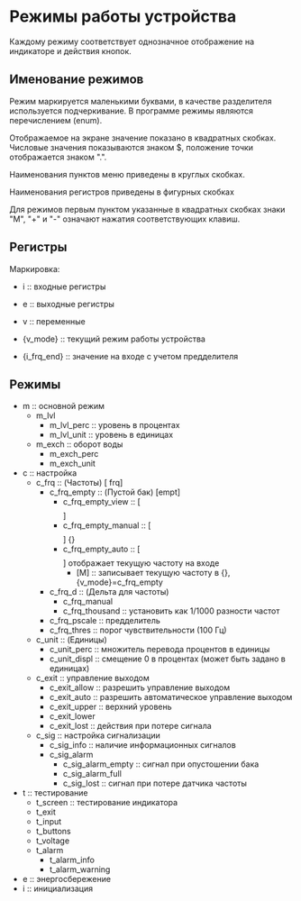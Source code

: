 
# Режимы работы устройства

Каждому режиму соответствует однозначное отображение на индикаторе и
действия кнопок.

## Именование режимов

Режим маркируется маленькими буквами, в качестве разделителя
используется подчеркивание.  В программе режимы являются перечислением
(enum).

Отображаемое на экране значение показано в квадратных скобках.
Числовые значения показываются знаком $, положение точки отображается
знаком ".".

Наименования пунктов меню приведены в круглых скобках.

Наименования регистров приведены в фигурных скобках

Для режимов первым пунктом указанные в квадратных скобках знаки "M",
"+" и "-" означают нажатия соответствующих клавиш.

## Регистры

Маркировка:
- i :: входные регистры
- e :: выходные регистры
- v :: переменные

- {v_mode} :: текущий режим работы устройства
- {i_frq_end} :: значение на входе с учетом предделителя

## Режимы

- m :: основной режим
  - m_lvl
    - m_lvl_perc :: уровень в процентах
    - m_lvl_unit :: уровень в единицах
  - m_exch :: оборот воды
    - m_exch_perc
	- m_exch_unit
- c :: настройка
  - c_frq :: (Частоты) [ frq]
    - c_frq_empty :: (Пустой бак) [empt]
      - c_frq_empty_view :: [$$$$]
      - c_frq_empty_manual :: [$$$$] {}
      - c_frq_empty_auto :: [$$$$] отображает текущую частоту на входе
        - [M] :: записывает текущую частоту в {}, {v_mode}=c_frq_empty
    - c_frq_d :: (Дельта для частоты)
	  - c_frq_manual
      - c_frq_thousand :: установить как 1/1000 разности частот
	- c_frq_pscale :: предделитель
	- c_frq_thres :: порог чувствительности (100 Гц)
  - c_unit :: (Единицы)
    - c_unit_perc :: множитель перевода процентов в единицы
	- c_unit_displ :: смещение 0 в процентах (может быть задано в
      единицах)
  - c_exit :: управление выходом
    - c_exit_allow :: разрешить управление выходом
	- c_exit_auto :: разрешить автоматическое управление выходом
	- c_exit_upper :: верхний уровень
	- c_exit_lower
	- c_exit_lost :: действия при потере сигнала
  - c_sig :: настройка сигнализации
    - c_sig_info :: наличие информационных сигналов
	- с_sig_alarm
	  - c_sig_alarm_empty :: сигнал при опустошении бака
	  - c_sig_alarm_full
	  - c_sig_lost :: сигнал при потере датчика частоты
- t :: тестирование
  - t_screen :: тестирование индикатора
  - t_exit
  - t_input
  - t_buttons
  - t_voltage
  - t_alarm
    - t_alarm_info
    - t_alarm_warning
- e :: энергосбережение
- i :: инициализация
